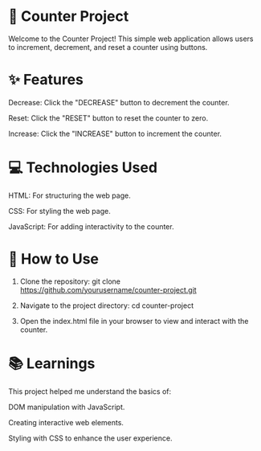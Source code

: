 # 🔢 Counter Project
Welcome to the Counter Project! This simple web application allows users to increment, decrement, and reset a counter using buttons.

# ✨ Features
Decrease: Click the "DECREASE" button to decrement the counter.

Reset: Click the "RESET" button to reset the counter to zero.

Increase: Click the "INCREASE" button to increment the counter.

# 💻 Technologies Used
HTML: For structuring the web page.

CSS: For styling the web page.

JavaScript: For adding interactivity to the counter.

# 🚀 How to Use
1) Clone the repository:
git clone https://github.com/yourusername/counter-project.git

2) Navigate to the project directory:
cd counter-project

3) Open the index.html file in your browser to view and interact with the counter.

# 📚 Learnings
This project helped me understand the basics of:

DOM manipulation with JavaScript.

Creating interactive web elements.

Styling with CSS to enhance the user experience.
